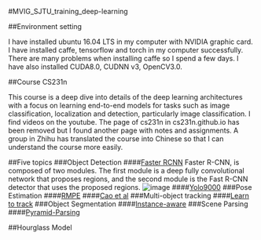 #MVIG_SJTU_training_deep-learning

##Environment setting

I have installed ubuntu 16.04 LTS in my computer with NVIDIA graphic card. I have installed caffe, tensorflow and torch in my computer successfully. There are many problems when installing caffe so I spend a few days. I have also installed CUDA8.0, CUDNN v3, OpenCV3.0.

##Course CS231n

This course is a deep dive into details of the deep learning architectures with a focus on learning end-to-end models for tasks such as image classification, localization and detection, particularly image classification.
I find videos on the youtube. The page of cs231n in cs231n.github.io has been removed but I found another page with notes and assignments. A group in Zhihu has translated the course into Chinese so that I can understand the course more easily.


##Five topics
###Object Detection
####[Faster RCNN](https://github.com/rbgirshick/py-faster-rcnn)
Faster R-CNN, is composed of two modules. The first module is a deep fully convolutional network that proposes regions, and the second module is the Fast R-CNN detector that uses the proposed regions.
![image](https://camo.githubusercontent.com/60e17201986ba4655487199ce370292a0820e2da/687474703a2f2f696d672e626c6f672e6373646e2e6e65742f3230313630343134313634353336303239)
####[Yolo9000](http://pjreddie.com/darknet/yolo/)
###Pose Estimation
####[RMPE](https://cvsjtu.wordpress.com/rmpe-regional-multi-person-pose-estimation/)
####[Cao et al](https://github.com/ZheC/Realtime_Multi-Person_Pose_Estimation)
###Multi-object tracking
####[Learn to track](https://github.com/yuxng/MDP_Tracking)
###Object Segmentation
####[Instance-aware](https://github.com/daijifeng001/MNC)
###Scene Parsing
####[Pyramid-Parsing](https://github.com/hszhao/PSPNet)

##Hourglass Model
